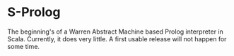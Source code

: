 S-Prolog
========

The beginning's of a Warren Abstract Machine based Prolog interpreter in Scala.  Currently, it does very little.  A first usable release will not happen for some time.